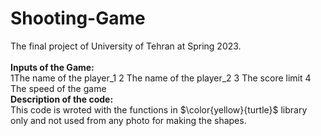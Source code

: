 # Shooting-Game
The final project of University of Tehran at Spring 2023.</br></br>
<b>Inputs of the Game:</b></br>
1The name of the player_1
2 The name of the player_2
3 The score limit
4 The speed of the game</br>
<b>Description of the code:</b></br>
This code is wroted with the functions in $\color{yellow}{turtle}$ library only and not used from any photo for making the shapes.

